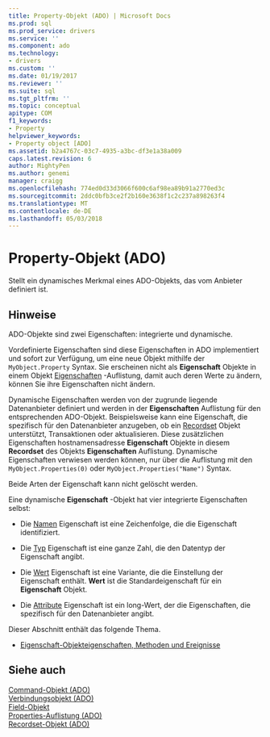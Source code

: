 ```yaml
---
title: Property-Objekt (ADO) | Microsoft Docs
ms.prod: sql
ms.prod_service: drivers
ms.service: ''
ms.component: ado
ms.technology:
- drivers
ms.custom: ''
ms.date: 01/19/2017
ms.reviewer: ''
ms.suite: sql
ms.tgt_pltfrm: ''
ms.topic: conceptual
apitype: COM
f1_keywords:
- Property
helpviewer_keywords:
- Property object [ADO]
ms.assetid: b2a4767c-03c7-4935-a3bc-df3e1a38a009
caps.latest.revision: 6
author: MightyPen
ms.author: genemi
manager: craigg
ms.openlocfilehash: 774ed0d33d3066f600c6af98ea89b91a2770ed3c
ms.sourcegitcommit: 2ddc0bfb3ce2f2b160e3638f1c2c237a898263f4
ms.translationtype: MT
ms.contentlocale: de-DE
ms.lasthandoff: 05/03/2018
---
```

# <a name="property-object-ado"></a>Property-Objekt (ADO)
Stellt ein dynamisches Merkmal eines ADO-Objekts, das vom Anbieter definiert ist.  
  
## <a name="remarks"></a>Hinweise  
 ADO-Objekte sind zwei Eigenschaften: integrierte und dynamische.  
  
 Vordefinierte Eigenschaften sind diese Eigenschaften in ADO implementiert und sofort zur Verfügung, um eine neue Objekt mithilfe der `MyObject.Property` Syntax. Sie erscheinen nicht als **Eigenschaft** Objekte in einem Objekt [Eigenschaften](../../../ado/reference/ado-api/properties-collection-ado.md) -Auflistung, damit auch deren Werte zu ändern, können Sie ihre Eigenschaften nicht ändern.  
  
 Dynamische Eigenschaften werden von der zugrunde liegende Datenanbieter definiert und werden in der **Eigenschaften** Auflistung für den entsprechenden ADO-Objekt. Beispielsweise kann eine Eigenschaft, die spezifisch für den Datenanbieter anzugeben, ob ein [Recordset](../../../ado/reference/ado-api/recordset-object-ado.md) Objekt unterstützt, Transaktionen oder aktualisieren. Diese zusätzlichen Eigenschaften hostnamensadresse **Eigenschaft** Objekte in diesem **Recordset** des Objekts **Eigenschaften** Auflistung. Dynamische Eigenschaften verwiesen werden können, nur über die Auflistung mit den `MyObject.Properties(0)` oder `MyObject.Properties("Name")` Syntax.  
  
 Beide Arten der Eigenschaft kann nicht gelöscht werden.  
  
 Eine dynamische **Eigenschaft** -Objekt hat vier integrierte Eigenschaften selbst:  
  
-   Die [Namen](../../../ado/reference/ado-api/name-property-ado.md) Eigenschaft ist eine Zeichenfolge, die die Eigenschaft identifiziert.  
  
-   Die [Typ](../../../ado/reference/ado-api/type-property-ado.md) Eigenschaft ist eine ganze Zahl, die den Datentyp der Eigenschaft angibt.  
  
-   Die [Wert](../../../ado/reference/ado-api/value-property-ado.md) Eigenschaft ist eine Variante, die die Einstellung der Eigenschaft enthält. **Wert** ist die Standardeigenschaft für ein **Eigenschaft** Objekt.  
  
-   Die [Attribute](../../../ado/reference/ado-api/attributes-property-ado.md) Eigenschaft ist ein long-Wert, der die Eigenschaften, die spezifisch für den Datenanbieter angibt.  
  
 Dieser Abschnitt enthält das folgende Thema.  
  
-   [Eigenschaft-Objekteigenschaften, Methoden und Ereignisse](../../../ado/reference/ado-api/property-object-properties-methods-and-events.md)  
  
## <a name="see-also"></a>Siehe auch  
 [Command-Objekt (ADO)](../../../ado/reference/ado-api/command-object-ado.md)   
 [Verbindungsobjekt (ADO)](../../../ado/reference/ado-api/connection-object-ado.md)   
 [Field-Objekt](../../../ado/reference/ado-api/field-object.md)   
 [Properties-Auflistung (ADO)](../../../ado/reference/ado-api/properties-collection-ado.md)   
 [Recordset-Objekt (ADO)](../../../ado/reference/ado-api/recordset-object-ado.md)
